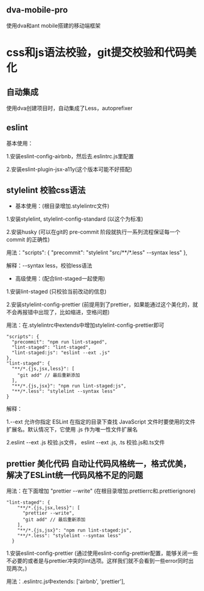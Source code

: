 ## dva-mobile-pro
  使用dva和ant mobile搭建的移动端框架

# css和js语法校验，git提交校验和代码美化

## 自动集成
  使用dva创建项目时，自动集成了Less，autoprefixer

## eslint
  基本使用：
  
  1.安装eslint-config-airbnb，然后去.eslintrc.js里配置

  2.安装eslint-plugin-jsx-a11y(这个版本可能不好搭配)

## stylelint 校验css语法
*  基本使用：(根目录增加.stylelintrc文件)

  1.安装stylelint, stylelint-config-standard (以这个为标准)

  2.安装husky (可以在git的 pre-commit 阶段就执行一系列流程保证每一个 commit 的正确性)

  用法："scripts": { "precommit": "stylelint \"src/**/*.less\" --syntax less" },
        
  解释：--syntax less，校验less语法

*  高级使用：(配合lint-staged一起使用)

  1.安装lint-staged (只校验当前改动的信息)

  2.安装stylelint-config-prettier (前提用到了prettier，如果能通过这个美化的，就不会再报错中出现了，比如缩进，空格问题)

  用法：在.stylelintrc中extends中增加stylelint-config-prettier即可

```
"scripts": {
  "precommit": "npm run lint-staged",
  "lint-staged": "lint-staged",
  "lint-staged:js": "eslint --ext .js"
},
"lint-staged": {
  "**/*.{js,jsx,less}": [
    "git add" // 最后重新添加
  ],
  "**/*.{js,jsx}": "npm run lint-staged:js",
  "**/*.less": "stylelint --syntax less"
}
```

  解释：

  1.--ext 允许你指定 ESLint 在指定的目录下查找 JavaScript 文件时要使用的文件扩展名。默认情况下，它使用 .js 作为唯一性文件扩展名

  2.eslint --ext .js 校验.js文件， eslint --ext .js, .ts 校验.js和.ts文件

## prettier 美化代码 自动让代码风格统一，格式优美，解决了ESLint统一代码风格不足的问题
  用法：在下面增加 "prettier --write" (在根目录增加.prettierrc和.prettierignore)

```
"lint-staged": {
    "**/*.{js,jsx,less}": [
      "prettier --write",
      "git add" // 最后重新添加
    ],
    "**/*.{js,jsx}": "npm run lint-staged:js",
    "**/*.less": "stylelint --syntax less"
  }
```
  1.安装eslint-config-prettier (通过使用eslint-config-prettier配置，能够关闭一些不必要的或者是与prettier冲突的lint选项。这样我们就不会看到一些error同时出现两次。)

  用法：.eslintrc.js中extends: ['airbnb', 'prettier'],
    
